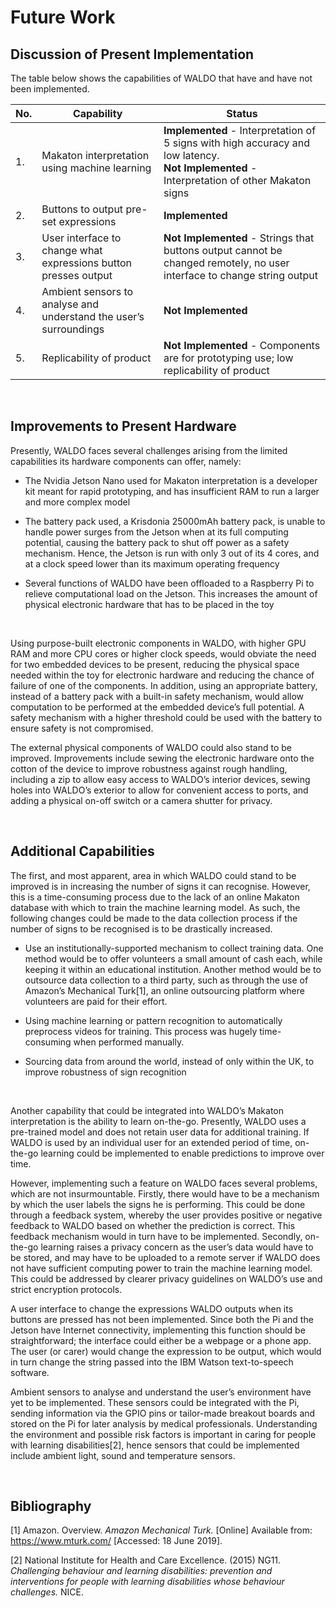 
# Future Work

  

## Discussion of Present Implementation

  

The table below shows the capabilities of WALDO that have and have not been implemented.

| No. 	| Capability                                                        	| Status                                                                                                                              	|
|-----	|-------------------------------------------------------------------	|-------------------------------------------------------------------------------------------------------------------------------------	|
| 1.  	| Makaton interpretation using machine learning                     	| **Implemented** - Interpretation of 5 signs with high accuracy and low latency.<br> **Not Implemented** - Interpretation of other Makaton signs 	|
| 2.  	| Buttons to output pre-set expressions                             	| **Implemented**                                                                                                                         	|
| 3.  	| User interface to change what expressions button presses output   	| **Not Implemented** - Strings that buttons output cannot be changed remotely, no user interface to change string output                 	|
| 4.  	| Ambient sensors to analyse and understand the user’s surroundings 	| **Not Implemented**                                                                                                                     	|
| 5.  	| Replicability of product                                          	| **Not Implemented** - Components are for prototyping use; low replicability of product                                                  	|

<Br>

## Improvements to Present Hardware

  

Presently, WALDO faces several challenges arising from the limited capabilities its hardware components can offer, namely:

  

-   The Nvidia Jetson Nano used for Makaton interpretation is a developer kit meant for rapid prototyping, and has insufficient RAM to run a larger and more complex model
    
-   The battery pack used, a Krisdonia 25000mAh battery pack, is unable to handle power surges from the Jetson when at its full computing potential, causing the battery pack to shut off power as a safety mechanism. Hence, the Jetson is run with only 3 out of its 4 cores, and at a clock speed lower than its maximum operating frequency
    
-   Several functions of WALDO have been offloaded to a Raspberry Pi to relieve computational load on the Jetson. This increases the amount of physical electronic hardware that has to be placed in the toy
    
<Br>
  

Using purpose-built electronic components in WALDO, with higher GPU RAM and more CPU cores or higher clock speeds, would obviate the need for two embedded devices to be present, reducing the physical space needed within the toy for electronic hardware and reducing the chance of failure of one of the components. In addition, using an appropriate battery, instead of a battery pack with a built-in safety mechanism, would allow computation to be performed at the embedded device’s full potential. A safety mechanism with a higher threshold could be used with the battery to ensure safety is not compromised.

  

The external physical components of WALDO could also stand to be improved. Improvements include sewing the electronic hardware onto the cotton of the device to improve robustness against rough handling, including a zip to allow easy access to WALDO’s interior devices, sewing holes into WALDO’s exterior to allow for convenient access to ports, and adding a physical on-off switch or a camera shutter for privacy.

<Br>  

## Additional Capabilities

  

The first, and most apparent, area in which WALDO could stand to be improved is in increasing the number of signs it can recognise. However, this is a time-consuming process due to the lack of an online Makaton database with which to train the machine learning model. As such, the following changes could be made to the data collection process if the number of signs to be recognised is to be drastically increased.

  

-   Use an institutionally-supported mechanism to collect training data. One method would be to offer volunteers a small amount of cash each, while keeping it within an educational institution. Another method would be to outsource data collection to a third party, such as through the use of Amazon’s Mechanical Turk[1], an online outsourcing platform where volunteers are paid for their effort.
    
-   Using machine learning or pattern recognition to automatically preprocess videos for training. This process was hugely time-consuming when performed manually.
    
-   Sourcing data from around the world, instead of only within the UK, to improve robustness of sign recognition
    
<Br>
  

Another capability that could be integrated into WALDO’s Makaton interpretation is the ability to learn on-the-go. Presently, WALDO uses a pre-trained model and does not retain user data for additional training. If WALDO is used by an individual user for an extended period of time, on-the-go learning could be implemented to enable predictions to improve over time.

  

However, implementing such a feature on WALDO faces several problems, which are not insurmountable. Firstly, there would have to be a mechanism by which the user labels the signs he is performing. This could be done through a feedback system, whereby the user provides positive or negative feedback to WALDO based on whether the prediction is correct. This feedback mechanism would in turn have to be implemented. Secondly, on-the-go learning raises a privacy concern as the user’s data would have to be stored, and may have to be uploaded to a remote server if WALDO does not have sufficient computing power to train the machine learning model. This could be addressed by clearer privacy guidelines on WALDO’s use and strict encryption protocols.

A user interface to change the expressions WALDO outputs when its buttons are pressed has not been implemented. Since both the Pi and the Jetson have Internet connectivity, implementing this function should be straightforward; the interface could either be a webpage or a phone app. The user (or carer) would change the expression to be output, which would in turn change the string passed into the IBM Watson text-to-speech software.

  

Ambient sensors to analyse and understand the user’s environment have yet to be implemented. These sensors could be integrated with the Pi, sending information via the GPIO pins or tailor-made breakout boards and stored on the Pi for later analysis by medical professionals. Understanding the environment and possible risk factors is important in caring for people with learning disabilities[2], hence sensors that could be implemented include ambient light, sound and temperature sensors.

<Br>

## Bibliography

  

[1] Amazon. Overview. *Amazon Mechanical Turk.* [Online] Available from: https://www.mturk.com/ [Accessed: 18 June 2019].

  

[2] National Institute for Health and Care Excellence. (2015) NG11. *Challenging behaviour and learning disabilities: prevention and interventions for people with learning disabilities whose behaviour challenges.* NICE. 
